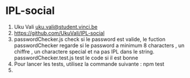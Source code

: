 # IPL-social

1. Uku Vali <uku.vali@student.vinci.be>
2. <https://github.com/UkuVali/IPL-social>
3. passwordChecker.js check si le password est valide, le fuction passwordChecker regarde si le password a minimum 8 characters , un chiffre , un charactere special et na pas IPL dans le string.   passwordChecker.test.js test le code si il est bonne
4. Pour lancer les tests, utilisez la commande suivante : npm test
5.
